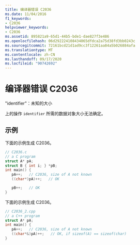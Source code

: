 ```yaml
---
title: 编译器错误 C2036
ms.date: 11/04/2016
f1_keywords:
- C2036
helpviewer_keywords:
- C2036
ms.assetid: 895821a9-65d1-44b5-bde1-dae827f3e486
ms.openlocfilehash: 06d292224108434065dfdca2a75d38fd3bb0243c
ms.sourcegitcommit: 72161bcd21d1ad9cc3f12261aa84a5b026884afa
ms.translationtype: MT
ms.contentlocale: zh-CN
ms.lasthandoff: 09/17/2020
ms.locfileid: "90742692"
---
```

# <a name="compiler-error-c2036"></a>编译器错误 C2036

"identifier"：未知的大小

上的操作 `identifier` 所需的数据对象大小无法确定。

## <a name="examples"></a>示例

下面的示例生成 C2036。

```c
// C2036.c
// a C program
struct A* pA;
struct B { int i; } *pB;
int main() {
   pA++;   // C2036, size of A not known
   ((char*)pA)++;   // OK

   pB++;   // OK
}
```

下面的示例生成 C2036。

```cpp
// C2036_2.cpp
// a C++ program
struct A* pA;
int main() {
   pA++;   // C2036, size of A not known
   ((char*&)pA)++;   // OK, if sizeof(A) == sizeof(char)
}
```
